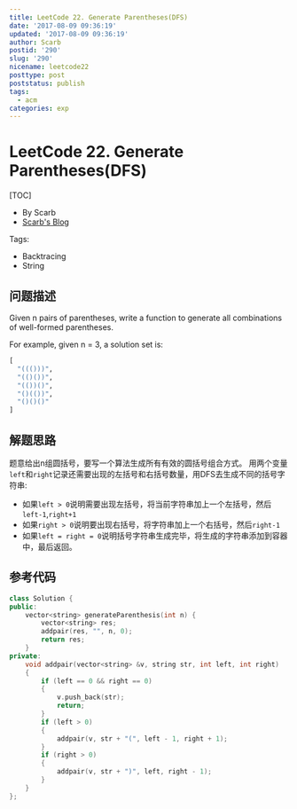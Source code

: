 ```yaml
---
title: LeetCode 22. Generate Parentheses(DFS)
date: '2017-08-09 09:36:19'
updated: '2017-08-09 09:36:19'
author: Scarb
postid: '290'
slug: '290'
nicename: leetcode22
posttype: post
poststatus: publish
tags:
  - acm
categories: exp
---
```


# LeetCode 22. Generate Parentheses(DFS)

[TOC]

- By Scarb
- [Scarb's Blog](http://47.106.131.90/blog)

Tags:

- Backtracing
- String

## 问题描述

Given n pairs of parentheses, write a function to generate all combinations of well-formed parentheses.

For example, given n = 3, a solution set is:

```python
[
  "((()))",
  "(()())",
  "(())()",
  "()(())",
  "()()()"
]
```

## 解题思路

题意给出n组圆括号，要写一个算法生成所有有效的圆括号组合方式。
用两个变量`left`和`right`记录还需要出现的左括号和右括号数量，用DFS去生成不同的括号字符串:

- 如果`left > 0`说明需要出现左括号，将当前字符串加上一个左括号，然后`left-1`,`right+1`
- 如果`right > 0`说明要出现右括号，将字符串加上一个右括号，然后`right-1`
- 如果`left = right = 0`说明括号字符串生成完毕，将生成的字符串添加到容器中，最后返回。

## 参考代码

```C++
class Solution {
public:
	vector<string> generateParenthesis(int n) {
		vector<string> res;
		addpair(res, "", n, 0);
		return res;
	}
private:
	void addpair(vector<string> &v, string str, int left, int right)
	{
		if (left == 0 && right == 0)
		{
			v.push_back(str);
			return;
		}
		if (left > 0)
		{
			addpair(v, str + "(", left - 1, right + 1);
		}
		if (right > 0)
		{
			addpair(v, str + ")", left, right - 1);
		}
	}
};
```